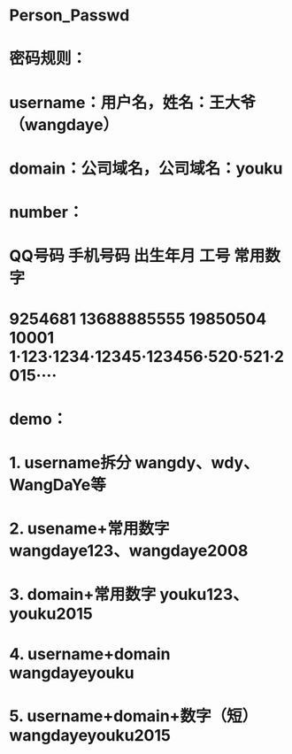 # Person_Passwd

# 密码规则：
# username：用户名，姓名：王大爷（wangdaye）
# domain：公司域名，公司域名：youku
# number：
# QQ号码	手机号码	出生年月	工号	常用数字
# 9254681	13688885555	19850504	10001	1·123·1234·12345·123456·520·521·2015····

# demo：
# 1. username拆分					wangdy、wdy、WangDaYe等
# 2. usename+常用数字				wangdaye123、wangdaye2008
# 3. domain+常用数字				youku123、youku2015
# 4. username+domain 				wangdayeyouku
# 5. username+domain+数字（短）	wangdayeyouku2015